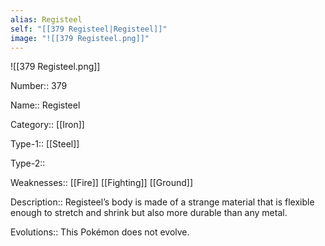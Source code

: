 ```yaml
---
alias: Registeel
self: "[[379 Registeel|Registeel]]"
image: "![[379 Registeel.png]]"
---
```


![[379 Registeel.png]]


Number:: 379

Name:: Registeel

Category:: [[Iron]]

Type-1:: [[Steel]]

Type-2:: 

Weaknesses:: [[Fire]] [[Fighting]] [[Ground]] 

Description:: Registeel’s body is made of a strange material that is flexible enough to stretch and shrink but also more durable than any metal.

Evolutions:: This Pokémon does not evolve.